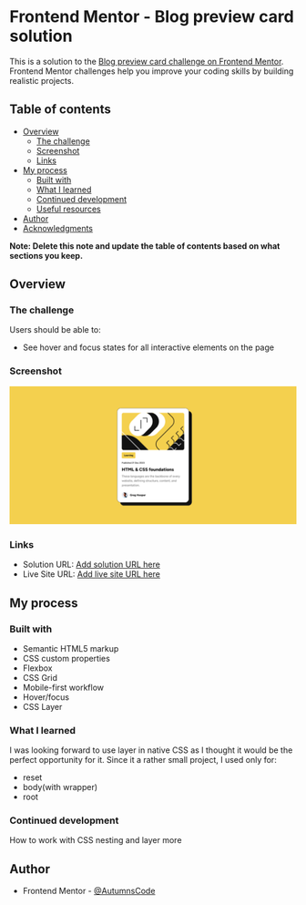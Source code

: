# Frontend Mentor - Blog preview card solution

This is a solution to the [Blog preview card challenge on Frontend Mentor](https://www.frontendmentor.io/challenges/blog-preview-card-ckPaj01IcS). Frontend Mentor challenges help you improve your coding skills by building realistic projects. 

## Table of contents

- [Overview](#overview)
  - [The challenge](#the-challenge)
  - [Screenshot](#screenshot)
  - [Links](#links)
- [My process](#my-process)
  - [Built with](#built-with)
  - [What I learned](#what-i-learned)
  - [Continued development](#continued-development)
  - [Useful resources](#useful-resources)
- [Author](#author)
- [Acknowledgments](#acknowledgments)

**Note: Delete this note and update the table of contents based on what sections you keep.**

## Overview

### The challenge

Users should be able to:

- See hover and focus states for all interactive elements on the page

### Screenshot

![](./assets/images/screenshot.png)


### Links

- Solution URL: [Add solution URL here](https://github.com/AutumnsCode/FEM-Learning-Path/tree/main/Start/blog-preview-card)
- Live Site URL: [Add live site URL here](https://hilarious-conkies-00df4f.netlify.app/)

## My process

### Built with

- Semantic HTML5 markup
- CSS custom properties
- Flexbox
- CSS Grid
- Mobile-first workflow
- Hover/focus
- CSS Layer

### What I learned

I was looking forward to use layer in native CSS as I thought it would be the perfect opportunity for it. Since it a rather small project, I used only for:

- reset
- body(with wrapper)
- root

### Continued development

How to work with CSS nesting and layer more

## Author

- Frontend Mentor - [@AutumnsCode](https://www.frontendmentor.io/profile/AutumnsCode)

